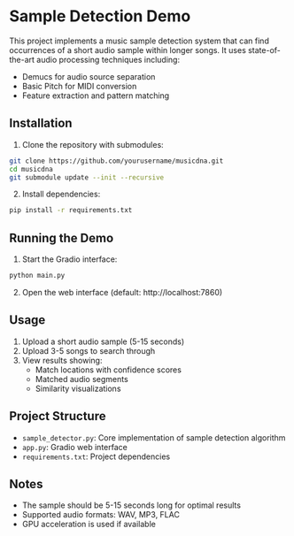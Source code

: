 # Sample Detection Demo

This project implements a music sample detection system that can find occurrences of a short audio sample within longer songs. It uses state-of-the-art audio processing techniques including:
- Demucs for audio source separation
- Basic Pitch for MIDI conversion
- Feature extraction and pattern matching

## Installation

1. Clone the repository with submodules:
```bash
git clone https://github.com/yourusername/musicdna.git
cd musicdna
git submodule update --init --recursive
```

2. Install dependencies:
```bash
pip install -r requirements.txt
```

## Running the Demo

1. Start the Gradio interface:
```bash
python main.py
```

2. Open the web interface (default: http://localhost:7860)

## Usage

1. Upload a short audio sample (5-15 seconds)
2. Upload 3-5 songs to search through
3. View results showing:
   - Match locations with confidence scores
   - Matched audio segments
   - Similarity visualizations

## Project Structure

- `sample_detector.py`: Core implementation of sample detection algorithm
- `app.py`: Gradio web interface
- `requirements.txt`: Project dependencies

## Notes

- The sample should be 5-15 seconds long for optimal results
- Supported audio formats: WAV, MP3, FLAC
- GPU acceleration is used if available
